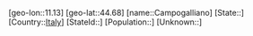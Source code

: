 ﻿---
location: [44.68,11.13]
type: City
tags:
- geo/City


SpocWebEntityId: 29467
isDeleted: false
confidential: public

---
[geo-lon::11.13]
[geo-lat::44.68]
[name::Campogalliano]
[State::]
[Country::[Italy](geo/Continent/Europe/Italy.md)]
[StateId::]
[Population::]
[Unknown::]

